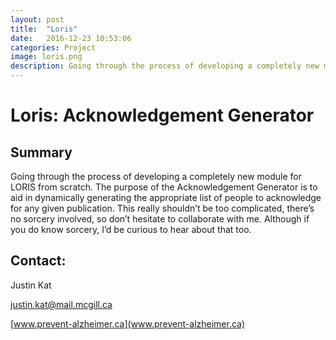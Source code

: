 ```yaml
---
layout: post
title:  "Loris"
date:   2016-12-23 10:53:06
categories: Project
image: loris.png
description: Going through the process of developing a completely new module for LORIS from scratch.
---
```

# Loris: Acknowledgement Generator

## Summary

Going through the process of developing a completely new module for LORIS from scratch. The purpose of the Acknowledgement Generator is to aid in dynamically generating the appropriate list of people to acknowledge for any given publication. This really shouldn’t be too complicated, there’s no sorcery involved, so don’t hesitate to collaborate with me. Although if you do know sorcery, I’d be curious to hear about that too.

## Contact:
Justin Kat

[justin.kat@mail.mcgill.ca](mailto:justin.kat@mail.mcgill.ca)

[www.prevent-alzheimer.ca](www.prevent-alzheimer.ca)
